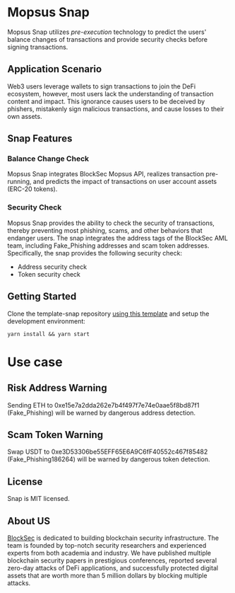 
# Mopsus Snap

Mopsus Snap utilizes *pre-execution* technology to predict the users' balance changes of transactions and provide security checks before signing transactions.

## Application Scenario
Web3 users leverage wallets to sign transactions to join the DeFi ecosystem, however, most users lack the understanding of transaction content and impact.
This ignorance causes users to be deceived by phishers, mistakenly sign malicious transactions, and cause losses to their own assets.

## Snap Features

### Balance Change Check

Mopsus Snap integrates BlockSec Mopsus API, realizes transaction pre-running, and predicts the impact of transactions on user account assets (ERC-20 tokens). 


### Security Check

Mopsus Snap provides the ability to check the security of transactions, thereby preventing most phishing, scams, and other behaviors that endanger users. The snap integrates the address tags of the BlockSec AML team, including Fake_Phishing addresses and scam token addresses. Specifically, the snap provides the following security check:
- Address security check
- Token security check 

## Getting Started

Clone the template-snap repository [using this template](https://github.com/MetaMask/template-snap-monorepo/generate) and setup the development environment:

```shell
yarn install && yarn start
```
# Use case

## Risk Address Warning
Sending ETH to 0xe15e7a2dda262e7b4f497f7e74e0aae5f8bd87f1 (Fake_Phishing) will be warned by dangerous address detection.
## Scam Token Warning
Swap USDT to 0xe3D53306be55EFF65E6A9C6fF40552c467f85482 (Fake_Phishing186264) will be warned by dangerous token detection.

## License

Snap is MIT licensed.


## About US
[BlockSec](https://blocksec.com/#about) is dedicated to building blockchain security infrastructure. The team is founded by top-notch security researchers and experienced experts from both academia and industry.
We have published multiple blockchain security papers in prestigious conferences, reported several zero-day attacks of DeFi applications, and successfully protected digital assets that are worth more than 5 million dollars by blocking multiple attacks.

